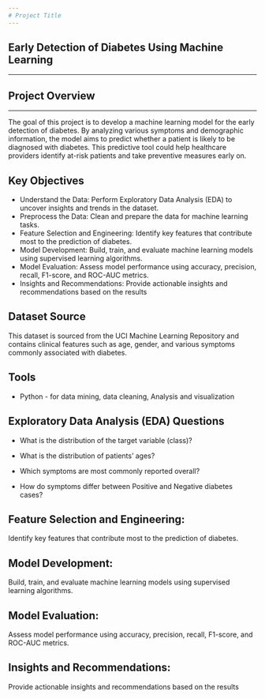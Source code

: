 ```yaml
---
# Project Title
---
```

## Early Detection of Diabetes Using Machine Learning
---

## Project Overview
---
The goal of this project is to develop a machine learning model for the early detection of diabetes. 
By analyzing various symptoms and demographic information, the model aims to predict whether a patient is likely to be diagnosed with diabetes. 
This predictive tool could help healthcare providers identify at-risk patients and take preventive measures early on.

## Key Objectives

- Understand the Data: Perform Exploratory Data Analysis (EDA) to uncover insights and trends in the dataset.
- Preprocess the Data: Clean and prepare the data for machine learning tasks.
- Feature Selection and Engineering: Identify key features that contribute most to the prediction of diabetes.
- Model Development: Build, train, and evaluate machine learning models using supervised learning algorithms.
- Model Evaluation: Assess model performance using accuracy, precision, recall, F1-score, and ROC-AUC metrics.
- Insights and Recommendations: Provide actionable insights and recommendations based on the results

## Dataset Source
This dataset is sourced from the UCI Machine Learning Repository and contains clinical features such as age, gender, and various symptoms commonly associated with diabetes.

## Tools
- Python - for data mining, data cleaning, Analysis and visualization

## Exploratory Data Analysis (EDA) Questions
- What is the distribution of the target variable (class)?

- What is the distribution of patients’ ages?
- Which symptoms are most commonly reported overall?
- How do symptoms differ between Positive and Negative diabetes cases?

## Feature Selection and Engineering: 
Identify key features that contribute most to the prediction of diabetes.

## Model Development: 
Build, train, and evaluate machine learning models using supervised learning algorithms.

## Model Evaluation: 
Assess model performance using accuracy, precision, recall, F1-score, and ROC-AUC metrics.

## Insights and Recommendations: 
Provide actionable insights and recommendations based on the results








